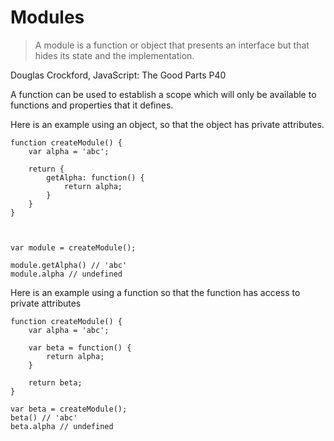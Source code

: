 # Modules

> A module is a function or object that presents an interface but that hides its state and the implementation.

Douglas Crockford, JavaScript: The Good Parts P40

A function can be used to establish a scope which will only be available to functions and properties that it defines.

Here is an example using an object, so that the object has private attributes.

```
function createModule() {
    var alpha = 'abc';

    return {
        getAlpha: function() {
            return alpha;
        }
    }
}



var module = createModule();

module.getAlpha() // 'abc'
module.alpha // undefined
```

Here is an example using a function so that the function has access to private attributes

```
function createModule() {
    var alpha = 'abc';
  
    var beta = function() {
        return alpha;
    }
  
    return beta;
}

var beta = createModule();
beta() // 'abc'
beta.alpha // undefined
```



